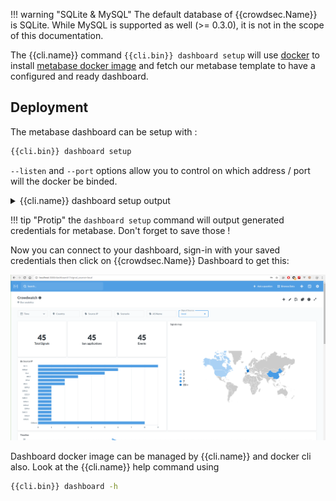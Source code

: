 
!!! warning "SQLite & MySQL"
    The default database of {{crowdsec.Name}} is SQLite. While MySQL is supported as well (>= 0.3.0), it is not in the scope of this documentation.



The {{cli.name}} command `{{cli.bin}} dashboard setup` will use [docker](https://docs.docker.com/get-docker/) to install [metabase docker image](https://hub.docker.com/r/metabase/metabase/) and fetch our metabase template to have a configured and ready dashboard. 


## Deployment


The metabase dashboard can be setup with :
```bash
{{cli.bin}} dashboard setup
```


`--listen` and `--port` options allow you to control on which address / port will the docker be binded.


<details>
  <summary>{{cli.name}} dashboard setup output</summary>

```bash
INFO[0000] /var/lib/crowdsec/data/metabase.db exists, skip.  
INFO[0000] Downloaded metabase DB                       
INFO[0000] Pulling docker image metabase/metabase       
...
INFO[0001] Creating container                           
INFO[0001] Starting container                           
INFO[0002] Started metabase                             
INFO[0002] Waiting for metabase API to be up (can take up to a minute) 
...........
INFO[0034] Metabase API is up                           
INFO[0034] Successfully authenticated                   
INFO[0034] Changed password !                           
INFO[0034] Setup finished                               
INFO[0034] url : http://127.0.0.1:3000                  
INFO[0034] username: metabase@crowdsec.net              
INFO[0034] password: W1XJb8iw1A02U5nW7xxxxXXXxxXXXxXXxxXXXxxxXxXxXxXPdbvQdLlshqqPg8pf 
```
</details>

!!! tip "Protip"
    the `dashboard setup` command will output generated credentials for metabase.
    Don't forget to save those !

Now you can connect to your dashboard, sign-in with your saved credentials then click on {{crowdsec.Name}} Dashboard to get this:

![Dashboard_view](../assets/images/dashboard_view.png)

Dashboard docker image can be managed by {{cli.name}} and docker cli also. Look at the {{cli.name}} help command using

```bash
{{cli.bin}} dashboard -h
```